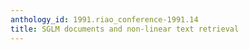 ```yaml
---
anthology_id: 1991.riao_conference-1991.14
title: SGLM documents and non-linear text retrieval
---
```

